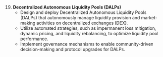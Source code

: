 19. **Decentralized Autonomous Liquidity Pools (DALPs)**
    - Design and deploy Decentralized Autonomous Liquidity Pools (DALPs) that autonomously manage liquidity provision and market-making activities on decentralized exchanges (DEX).
    - Utilize automated strategies, such as impermanent loss mitigation, dynamic pricing, and liquidity rebalancing, to optimize liquidity pool performance.
    - Implement governance mechanisms to enable community-driven decision-making and protocol upgrades for DALPs.